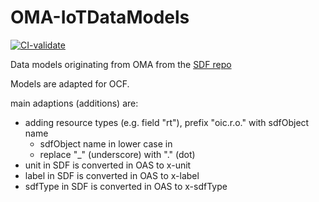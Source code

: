 # OMA-IoTDataModels

[![CI-validate](https://github.com/openconnectivityfoundation/OMA-IoTDataModels/actions/workflows/validate.yml/badge.svg)](https://github.com/openconnectivityfoundation/OMA-IoTDataModels/actions/workflows/validate.yml)

Data models originating from OMA from the [SDF repo](https://github.com/one-data-model/oma-models)

Models are adapted for OCF.

main adaptions (additions) are:
- adding resource types (e.g. field "rt"), prefix "oic.r.o." with sdfObject name
  - sdfObject name in lower case in 
  - replace "_" (underscore) with "." (dot)
- unit in SDF is converted in OAS to x-unit
- label in SDF is converted in OAS to x-label
- sdfType in SDF is converted in OAS to x-sdfType